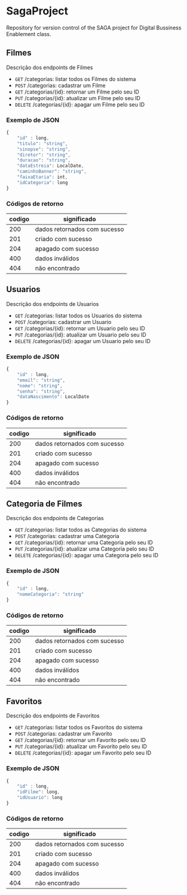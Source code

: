 # SagaProject
Repository for version control of the SAGA project for Digital Bussiness Enablement class. 

## Filmes

Descrição dos endpoints de Filmes

- `GET` /categorias: listar todos os Filmes do sistema
- `POST` /categorias: cadastrar um Filme
- `GET` /categorias/{id}: retornar um Filme pelo seu ID
- `PUT` /categorias/{id}: atualizar um Filme pelo seu ID
- `DELETE` /categorias/{id}: apagar um Filme pelo seu ID

### Exemplo de JSON
```js
{
    "id" : long,
    "titulo": "string",
    "sinopse": "string",
    "diretor": "string",
    "duracao": "string",
    "dataEstreia": LocalDate,
    "caminhoBanner": "string",
    "faixaEtaria": int,
    "idCategoria": long
}
```

### Códigos de retorno
|codigo| significado
|-|-
|200 | dados retornados com sucesso
|201 | criado com sucesso
|204 | apagado com sucesso
|400 | dados inválidos
|404 | não encontrado


## Usuarios

Descrição dos endpoints de Usuarios

- `GET` /categorias: listar todos os Usuarios do sistema
- `POST` /categorias: cadastrar um Usuario
- `GET` /categorias/{id}: retornar um Usuario pelo seu ID
- `PUT` /categorias/{id}: atualizar um Usuario pelo seu ID
- `DELETE` /categorias/{id}: apagar um Usuario pelo seu ID

### Exemplo de JSON
```js
{
    "id" : long,
    "email": "string",
    "nome": "string",
    "senha": "string",
    "dataNascimento": LocalDate
}
```

### Códigos de retorno
|codigo| significado
|-|-
|200 | dados retornados com sucesso
|201 | criado com sucesso
|204 | apagado com sucesso
|400 | dados inválidos
|404 | não encontrado


## Categoria de Filmes

Descrição dos endpoints de Categorias

- `GET` /categorias: listar todos as Categorias do sistema
- `POST` /categorias: cadastrar uma Categoria
- `GET` /categorias/{id}: retornar uma Categoria pelo seu ID
- `PUT` /categorias/{id}: atualizar uma Categoria pelo seu ID
- `DELETE` /categorias/{id}: apagar uma Categoria pelo seu ID

### Exemplo de JSON
```js
{
    "id" : long,
    "nomeCategoria": "string"
}
```

### Códigos de retorno
|codigo| significado
|-|-
|200 | dados retornados com sucesso
|201 | criado com sucesso
|204 | apagado com sucesso
|400 | dados inválidos
|404 | não encontrado


## Favoritos

Descrição dos endpoints de Favoritos

- `GET` /categorias: listar todos os Favoritos do sistema
- `POST` /categorias: cadastrar um Favorito
- `GET` /categorias/{id}: retornar um Favorito pelo seu ID
- `PUT` /categorias/{id}: atualizar um Favorito pelo seu ID
- `DELETE` /categorias/{id}: apagar um Favorito pelo seu ID

### Exemplo de JSON
```js
{
    "id" : long,
    "idFilme": long,
    "idUsuario": long
}
```

### Códigos de retorno
|codigo| significado
|-|-
|200 | dados retornados com sucesso
|201 | criado com sucesso
|204 | apagado com sucesso
|400 | dados inválidos
|404 | não encontrado